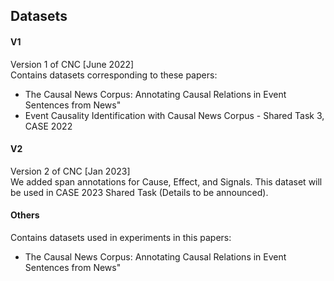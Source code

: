 ## Datasets


#### V1

Version 1 of CNC [June 2022]<br>
Contains datasets corresponding to these papers:

* The Causal News Corpus: Annotating Causal Relations in Event Sentences from News"
* Event Causality Identification with Causal News Corpus - Shared Task 3, CASE 2022


#### V2

Version 2 of CNC [Jan 2023]<br>
We added span annotations for Cause, Effect, and Signals. This dataset will be used in CASE 2023 Shared Task (Details to be announced).


#### Others

Contains datasets used in experiments in this papers:

* The Causal News Corpus: Annotating Causal Relations in Event Sentences from News"


